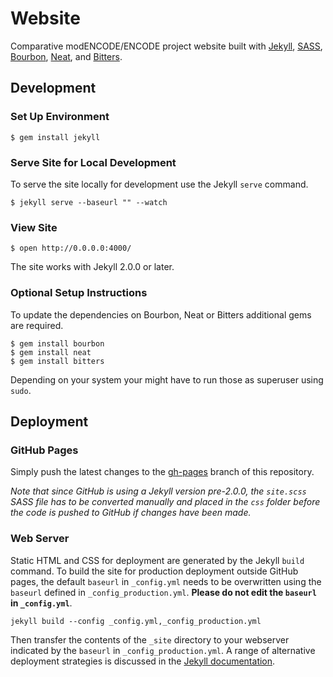 # Website

Comparative modENCODE/ENCODE project website built with [Jekyll](jekyllrb.com), [SASS](http://www.sass-lang.com), [Bourbon](http://bourbon.io), [Neat](http://neat.bourbon.io), and [Bitters](http://bitters.bourbon.io).

## Development

### Set Up Environment

```ShellSession
$ gem install jekyll
```

### Serve Site for Local Development

To serve the site locally for development use the Jekyll ```serve``` command.

```ShellSession
$ jekyll serve --baseurl "" --watch
```

### View Site

```ShellSession
$ open http://0.0.0.0:4000/
```

The site works with Jekyll 2.0.0 or later.

### Optional Setup Instructions

To update the dependencies on Bourbon, Neat or Bitters additional gems are required.

```ShellSession
$ gem install bourbon
$ gem install neat
$ gem install bitters
```

Depending on your system your might have to run those as superuser using ```sudo```.


## Deployment

### GitHub Pages

Simply push the latest changes to the [gh-pages](https://github.com/parklab/comparative-website/tree/gh-pages) branch of this repository. 

_Note that since GitHub is using a Jekyll version pre-2.0.0, the ```site.scss``` SASS file has to be converted manually  and placed in the ```css``` folder before the code is pushed to GitHub if changes have been made._

### Web Server 

Static HTML and CSS for deployment are generated by the Jekyll ```build``` command.  To build the site for production deployment outside GitHub pages, the default ```baseurl``` in ```_config.yml``` needs to be overwritten using the ```baseurl``` defined in ```_config_production.yml```. __Please do not edit the ```baseurl``` in ```_config.yml```__.

```
jekyll build --config _config.yml,_config_production.yml
```

Then transfer the contents of the  ```_site``` directory to your webserver indicated by the ```baseurl``` in ```_config_production.yml```. A range of alternative deployment strategies is discussed in the [Jekyll documentation](http://jekyllrb.com/docs/deployment-methods/).
